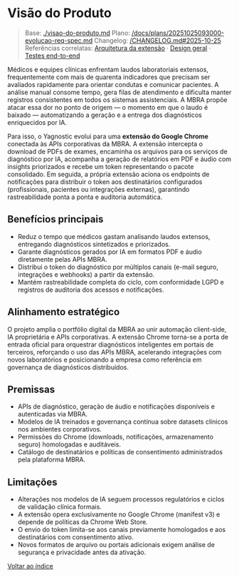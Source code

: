# Visão do Produto

> Base: [./visao-do-produto.md](./visao-do-produto.md)
> Plano: [/docs/plans/20251025093000-evolucao-req-spec.md](/docs/plans/20251025093000-evolucao-req-spec.md)
> Changelog: [/CHANGELOG.md#2025-10-25](/CHANGELOG.md#2025-10-25)
> Referências correlatas: [Arquitetura da extensão](/req/01-arquitetura/arquitetura-da-extensao-spec.md) · [Design geral](/req/02-design/design-geral-spec.md) · [Testes end-to-end](/req/04-testes-e-validacao/testes-end-to-end-spec.md)

Médicos e equipes clínicas enfrentam laudos laboratoriais extensos, frequentemente com mais de quarenta indicadores que precisam ser avaliados rapidamente para orientar condutas e comunicar pacientes. A análise manual consome tempo, gera filas de atendimento e dificulta manter registros consistentes em todos os sistemas assistenciais. A MBRA propõe atacar essa dor no ponto de origem — o momento em que o laudo é baixado — automatizando a geração e a entrega dos diagnósticos enriquecidos por IA.

Para isso, o Yagnostic evolui para uma **extensão do Google Chrome** conectada às APIs corporativas da MBRA. A extensão intercepta o download de PDFs de exames, encaminha os arquivos para os serviços de diagnóstico por IA, acompanha a geração de relatórios em PDF e áudio com insights priorizados e recebe um token representando o pacote consolidado. Em seguida, a própria extensão aciona os endpoints de notificações para distribuir o token aos destinatários configurados (profissionais, pacientes ou integrações externas), garantindo rastreabilidade ponta a ponta e auditoria automática.

## Benefícios principais
- Reduz o tempo que médicos gastam analisando laudos extensos, entregando diagnósticos sintetizados e priorizados.
- Garante diagnósticos gerados por IA em formatos PDF e áudio diretamente pelas APIs MBRA.
- Distribui o token do diagnóstico por múltiplos canais (e-mail seguro, integrações e webhooks) a partir da extensão.
- Mantém rastreabilidade completa do ciclo, com conformidade LGPD e registros de auditoria dos acessos e notificações.

## Alinhamento estratégico
O projeto amplia o portfólio digital da MBRA ao unir automação client-side, IA proprietária e APIs corporativas. A extensão Chrome torna-se a porta de entrada oficial para orquestrar diagnósticos inteligentes em portais de terceiros, reforçando o uso das APIs MBRA, acelerando integrações com novos laboratórios e posicionando a empresa como referência em governança de diagnósticos distribuídos.

## Premissas
- APIs de diagnóstico, geração de áudio e notificações disponíveis e autenticadas via MBRA.
- Modelos de IA treinados e governança contínua sobre datasets clínicos nos ambientes corporativos.
- Permissões do Chrome (downloads, notificações, armazenamento seguro) homologadas e auditáveis.
- Catálogo de destinatários e políticas de consentimento administrados pela plataforma MBRA.

## Limitações
- Alterações nos modelos de IA seguem processos regulatórios e ciclos de validação clínica formais.
- A extensão opera exclusivamente no Google Chrome (manifest v3) e depende de políticas da Chrome Web Store.
- O envio do token limita-se aos canais previamente homologados e aos destinatários com consentimento ativo.
- Novos formatos de arquivo ou portais adicionais exigem análise de segurança e privacidade antes da ativação.

[Voltar ao índice](README-spec.md)
